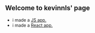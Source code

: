 ## Welcome to kevinnls' page

* i made a [JS app.](./learning-js/ "my js app")
* i made a [React app.](./learning-react/ "my react app")
